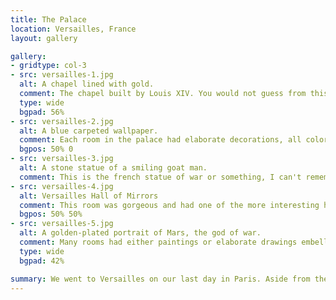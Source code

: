 ```yaml
---
title: The Palace
location: Versailles, France
layout: gallery

gallery:
- gridtype: col-3
- src: versailles-1.jpg
  alt: A chapel lined with gold.
  comment: The chapel built by Louis XIV. You would not guess from this photo that I was surrounded by a dozen people also taking photos.
  type: wide
  bgpad: 56%
- src: versailles-2.jpg
  alt: A blue carpeted wallpaper.
  comment: Each room in the palace had elaborate decorations, all color coded. There were rooms with the exact same carpet on the wall except in various different colors.
  bgpos: 50% 0
- src: versailles-3.jpg
  alt: A stone statue of a smiling goat man.
  comment: This is the french statue of war or something, I can't remember exactly. His disposition didn't really match the description that's for sure.
- src: versailles-4.jpg
  alt: Versailles Hall of Mirrors
  comment: This room was gorgeous and had one of the more interesting histories. It has mirrors opposing each window to make it a bright, lavish tribute to the king. The only problem was the 600-odd people walking around taking selfies inside of it, which I had to crop out of this photo.
  bgpos: 50% 50%
- src: versailles-5.jpg
  alt: A golden-plated portrait of Mars, the god of war.
  comment: Many rooms had either paintings or elaborate drawings embellished with all sorts of gold. This is depicting Mars, the god of war.
  type: wide
  bgpad: 42%

summary: We went to Versailles on our last day in Paris. Aside from the insane amount of tourists, it was pretty neat.
---
```

